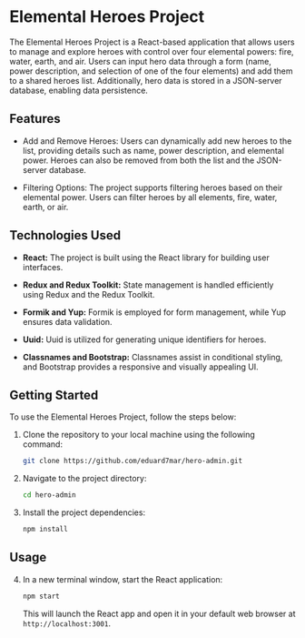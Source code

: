 # Elemental Heroes Project

The Elemental Heroes Project is a React-based application that allows users to manage and explore heroes with control over four elemental powers: fire, water, earth, and air. Users can input hero data through a form (name, power description, and selection of one of the four elements) and add them to a shared heroes list. Additionally, hero data is stored in a JSON-server database, enabling data persistence.

## Features

- Add and Remove Heroes: Users can dynamically add new heroes to the list, providing details such as name, power description, and elemental power. Heroes can also be removed from both the list and the JSON-server database.

- Filtering Options: The project supports filtering heroes based on their elemental power. Users can filter heroes by all elements, fire, water, earth, or air.

## Technologies Used

- **React:** The project is built using the React library for building user interfaces.

- **Redux and Redux Toolkit:** State management is handled efficiently using Redux and the Redux Toolkit.

- **Formik and Yup:** Formik is employed for form management, while Yup ensures data validation.

- **Uuid:** Uuid is utilized for generating unique identifiers for heroes.

- **Classnames and Bootstrap:** Classnames assist in conditional styling, and Bootstrap provides a responsive and visually appealing UI.

## Getting Started

To use the Elemental Heroes Project, follow the steps below:

1. Clone the repository to your local machine using the following command:

    ```bash
    git clone https://github.com/eduard7mar/hero-admin.git
    ```

2. Navigate to the project directory:

    ```bash
    cd hero-admin
    ```

3. Install the project dependencies:

    ```bash
    npm install
    ```

## Usage

4. In a new terminal window, start the React application:

    ```bash
    npm start
    ```

   This will launch the React app and open it in your default web browser at `http://localhost:3001`.
